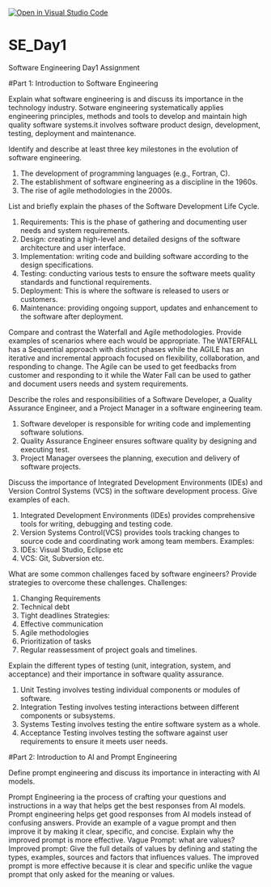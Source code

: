 [![Open in Visual Studio Code](https://classroom.github.com/assets/open-in-vscode-2e0aaae1b6195c2367325f4f02e2d04e9abb55f0b24a779b69b11b9e10269abc.svg)](https://classroom.github.com/online_ide?assignment_repo_id=15576164&assignment_repo_type=AssignmentRepo)
# SE_Day1
Software Engineering Day1 Assignment

#Part 1: Introduction to Software Engineering

Explain what software engineering is and discuss its importance in the technology industry.
Sotware engineering systematically applies engineering principles, methods and tools to develop and maintain high quality software systems.it involves software product design, development, testing, deployment and maintenance.

Identify and describe at least three key milestones in the evolution of software engineering.
1. The development of programming languages (e.g., Fortran, C).
2. The establishment of software engineering as a discipline in the 1960s.
3. The rise of agile methodologies in the 2000s.

List and briefly explain the phases of the Software Development Life Cycle.
1. Requirements: This is the phase of gathering and documenting user needs and system requirements.
2. Design: creating a high-level and detailed designs of the software architecture and user interface.
3. Implementation: writing code and building software according to the design specifications.
4. Testing: conducting various tests to ensure the software meets quality standards and functional requirements.
5. Deployment: This is where the software is released to users or customers.
6. Maintenance: providing ongoing support, updates and enhancement to the software after deployment.

Compare and contrast the Waterfall and Agile methodologies. Provide examples of scenarios where each would be appropriate.
The WATERFALL has a Sequential approach with distinct phases while the AGILE has an  iterative and incremental approach focused on flexibility, collaboration, and responding to change.
The Agile can be used to get feedbacks from customer and responding to it while the Water Fall can be used to gather and document users needs and system requirements.

Describe the roles and responsibilities of a Software Developer, a Quality Assurance Engineer, and a Project Manager in a software engineering team.
1. Software developer is responsible for writing code and implementing software solutions.
2. Quality Assurance Engineer ensures software quality by designing and executing test.
3. Project Manager oversees the planning, execution and delivery of software projects.

Discuss the importance of Integrated Development Environments (IDEs) and Version Control Systems (VCS) in the software development process. Give examples of each.
1. Integrated Development Environments (IDEs) provides comprehensive tools for writing, debugging and testing code.
2. Version Systems Control(VCS) provides tools tracking changes to source code and coordinating work among team members.
Examples:
1. IDEs: Visual Studio, Eclipse etc
2. VCS: Git, Subversion etc.

What are some common challenges faced by software engineers? Provide strategies to overcome these challenges.
Challenges:
1. Changing Requirements
2. Technical debt
3. Tight deadlines
Strategies:
1. Effective communication
2. Agile methodologies
3. Prioritization of tasks
4. Regular reassessment of project goals and timelines.

Explain the different types of testing (unit, integration, system, and acceptance) and their importance in software quality assurance.
1. Unit Testing involves testing individual components or modules of software.
2. Integration Testing involves testing interactions between different components or subsystems.
3. Systems Testing involves testing the entire software system as a whole.
4. Acceptance Testing involves testing the software against user requirements to ensure it meets user needs.

#Part 2: Introduction to AI and Prompt Engineering


Define prompt engineering and discuss its importance in interacting with AI models.

Prompt Engineering ia the process of crafting your questions and instructions in a way that helps get the best responses from AI models. Prompt engineering helps get good responses from AI models instead of confusing answers.
Provide an example of a vague prompt and then improve it by making it clear, specific, and concise. Explain why the improved prompt is more effective.
Vague Prompt: what are values?
Improved prompt: Give the full details of values by defining and stating the types, examples, sources and factors that influences values.
The improved prompt is more effective because it is clear and specific unlike the vague prompt that only asked for the meaning or values.
